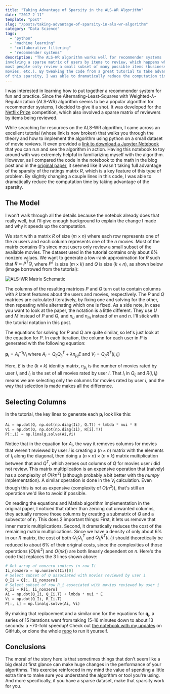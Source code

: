 ```yaml
---
title: "Taking Advantage of Sparsity in the ALS-WR Algorithm"
date: "2017-2-11"
template: "post"
slug: "/posts/taking-advantage-of-sparsity-in-als-wr-algorithm"
category: "Data Science"
tags:
  - "python"
  - "machine learning"
  - "collaborative filtering"
  - "recommender systems"
description: "The ALS-WR algorithm works well for recommender systems
involving a sparse matrix of users by items to review, which happens when
most people only review a small subset of many possible items (businesses,
movies, etc.). By tweaking the code from a great tutorial to take advantage
of this sparsity, I was able to dramatically reduce the computation time."
---
```


I was interested in learning how to put together a recommender system for fun
and practice. Since the Alternating-Least-Squares with
Weighted-$\lambda$-Regularization (ALS-WR) algorithm seems to be a popular
algorithm for recommender systems, I decided to give it a shot. It was
developed for the [Netflix Prize](http://www.netflixprize.com/) competition,
which also involved a sparse matrix of reviewers by items being reviewed.

While searching for resources on the ALS-WR algorithm, I came across an
excellent tutorial (whose link is now broken) that walks you through the
theory and how to implement the algorithm using python on a small dataset of
movie reviews. It even provided a [link to download a Jupyter
Notebook](https://s3-eu-west-1.amazonaws.com/com.cambridgecoding.students/mhaller/notebooks/654ddb1334a7f8246ca48d91dd98b653/notebook.ipynb)
that you can run and see the algorithm in action. Having this notebook to toy
around with was extremely helpful in familiarizing myself with the algorithm.
However, as I compared the code in the notebook to the math in the blog post
and in the [original
paper](http://www.grappa.univ-lille3.fr/~mary/cours/stats/centrale/reco/paper/MatrixFactorizationALS.pdf),
it seemed like it wasn't taking full advantage of the sparsity of the ratings
matrix $R$, which is a key feature of this type of problem. By slightly
changing a couple lines in this code, I was able to dramatically reduce the
computation time by taking advantage of the sparsity.

## The Model

I won't walk through all the details because the notebok already does that
really well, but I'll give enough background to explain the change I made and
why it speeds up the computation.

We start with a matrix $R$ of size $(m \times n)$ where each row represents
one of the $m$ users and each column represents one of the $n$ movies. Most
of the matrix contains 0's since most users only review a small subset of the
available movies. The dataset used in the tutorial contains only about 6%
nonzero values. We want to generate a low-rank approximation for $R$ such
that $R \approx P^TQ$, where $P^T$ is size $(m \times k)$ and $Q$ is size $(k
\times n)$, as shown below (image borrowed from the tutorial):

![ALS-WR Matrix Schematic](/images/als-wr-matrix-schematic.png)

The columns of the resulting matrices $P$ and $Q$ turn out to contain columns
with $k$ latent features about the users and movies, respectively. The $P$
and $Q$ matrices are calculated iteratively, by fixing one and solving for
the other, then repeating while alternating which one is fixed. As a side
note, in case you want to look at the paper, the notation is a little
different. They use $U$ and $M$ instead of $P$ and $Q$, and $n_u$ and $n_m$
instead of $m$ and $n$. I'll stick with the tutorial notation in this post.

The equations for solving for $P$ and $Q$ are quite similar, so let's just
look at the equation for $P$. In each iteration, the column for each user in
$P$ is generated with the following equation:

$\mathbf{p}_i = A_i^{-1} V_i$ where $A_i = Q_{I_i} Q_{I_i}^T + \lambda
n_{p_i} E$ and $V_i = Q_{I_i} R^T(i, I_i)$

Here, $E$ is the $(k \times k)$ identity matrix, $n_{p_i}$ is the number of
movies rated by user $i$, and $I_i$ is the set of all movies rated by user
$i$. That $I_i$ in $Q_{I_i}$ and $R(i, I_i)$ means we are selecting only the
columns for movies rated by user $i$, and the way that selection is made
makes all the difference.

## Selecting Columns

In the tutorial, the key lines to generate each $\mathbf{p}_i$ look like this:

```python
Ai = np.dot(Q, np.dot(np.diag(Ii), Q.T)) + lmbda * nui * E
Vi = np.dot(Q, np.dot(np.diag(Ii), R[i].T))
P[:,i] = np.linalg.solve(Ai,Vi)
```

Notice that in the equation for $A_i$, the way it removes columns for movies
that weren't reviewed by user $i$ is creating a $(n \times n)$ matrix with
the elements of $I_i$ along the diagonal, then doing a $(n \times n) \times
(n \times k)$ matrix multiplication between that and $Q^T$, which zeroes out
columns of $Q$ for movies user $i$ did not review. This matrix multiplication
is an expensive operation that (naively) has a complexity of $O(kn^2)$
(although probably a bit better with the *numpy* implementation). A similar
operation is done in the $V_i$ calculation. Even though this is not as
expensive (complexity of $O(n^2)$), that's still an operation we'd like to
avoid if possible.

On reading the equations and Matlab algorithm implementation in the original
paper, I noticed that rather than zeroing out unwanted columns, they actually
remove those columns by creating a submatrix of $Q$ and a subvector of
$\mathbf{r}_i$. This does 2 important things: First, it lets us remove that
inner matrix multiplications. Second, it dramatically reduces the cost of the
remaining matrix multiplications. Since we have a density of only about 6% in
our $R$ matrix, the cost of both $Q_{I_i}Q_{I_i}^T$ and $Q_{I_i}R^T(i,I_i)$
should theoretically be reduced to about 6% of their original costs, since
the complexities of those operations ($O(nk^2)$ and $O(nk)$) are both
linearly dependent on $n$. Here's the code that replaces the 3 lines shown
above:

```python
# Get array of nonzero indices in row Ii
Ii_nonzero = np.nonzero(Ii)[0]
# Select subset of Q associated with movies reviewed by user i
Q_Ii = Q[:, Ii_nonzero]
# Select subset of row R_i associated with movies reviewed by user i
R_Ii = R[i, Ii_nonzero]
Ai = np.dot(Q_Ii, Q_Ii.T) + lmbda * nui * E
Vi = np.dot(Q_Ii, R_Ii.T)
P[:, i] = np.linalg.solve(Ai, Vi)
```

By making that replacement and a similar one for the equations for
$\mathbf{q}_j$, a series of 15 iterations went from taking 15-16 minutes down
to about 13 seconds: a ~70-fold speedup! Check out [the notebook with my
updates](https://github.com/benlindsay/als-wr-tutorial/blob/master/modified_notebook.ipynb)
on GitHub, or clone the whole
[repo](https://github.com/benlindsay/als-wr-tutorial) to run it yourself.

## Conclusions

The moral of the story here is that sometimes things that don't seem like a
big deal at first glance can make huge changes in the performance of your
algorithms. This exercise reinforced in my mind the value of spending a
little extra time to make sure you understand the algorithm or tool you're
using. And more specifically, if you have a sparse dataset, make that
sparsity work for you.
